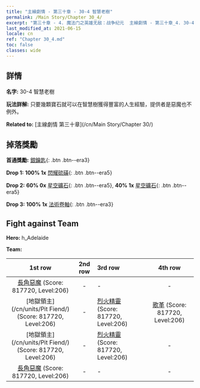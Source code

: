 ```yaml
---
title: "主線劇情 - 第三十章 - 30-4 智慧老樹"
permalink: /Main Story/Chapter 30_4/
excerpt: "第三十章 - 4. 魔法门之英雄无敌：战争纪元  主線劇情 - 第三十章_4. 30-4 智慧老樹"
last_modified_at: 2021-06-15
locale: cn
ref: "Chapter 30_4.md"
toc: false
classes: wide
---
```


## 詳情

 **名字:** 30-4 智慧老樹

 **玩法詳解:** 只要幾顆寶石就可以在智慧樹獲得豐富的人生經驗，提供者是惡魔也不例外。

 **Related to:** [主線劇情 第三十章](/cn/Main Story/Chapter 30/)

## 掉落獎勵

 **首通獎勵:** [銀鑰匙](/cn/Items/con_693/){: .btn .btn--era3}

 **Drop 1:** **100% 1x** [閃耀硫磺](/cn/Items/mat_99/){: .btn .btn--era5}

 **Drop 2:** **60% 0x** [星空礦石](/cn/Items/mat_89/){: .btn .btn--era5}, **40% 1x** [星空礦石](/cn/Items/mat_89/){: .btn .btn--era5}

 **Drop 3:** **100% 1x** [法術卷軸](/cn/Items/con_694/){: .btn .btn--era3}


## Fight against Team
 **Hero:** h_Adelaide

 **Team:**


  | 1st row | 2nd row | 3rd row | 4th row |
  |:----:|:----:|:----|:----:|
  | [長角惡魔](/cn/units/Demon/) (Score: 817720, Level:206)  | - | - | - |
  | [地獄領主](/cn/units/Pit Fiend/) (Score: 817720, Level:206)  | - | [烈火精靈](/cn/units/Efreeti/) (Score: 817720, Level:206)  | [歌革](/cn/units/Gog/) (Score: 817720, Level:206)  |
  | [地獄領主](/cn/units/Pit Fiend/) (Score: 817720, Level:206)  | - | [烈火精靈](/cn/units/Efreeti/) (Score: 817720, Level:206)  | - |
  | [長角惡魔](/cn/units/Demon/) (Score: 817720, Level:206)  | - | - | - |


